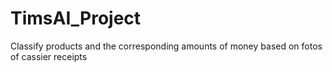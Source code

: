 # TimsAI_Project
Classify products and the corresponding amounts of money based on fotos of cassier  receipts
